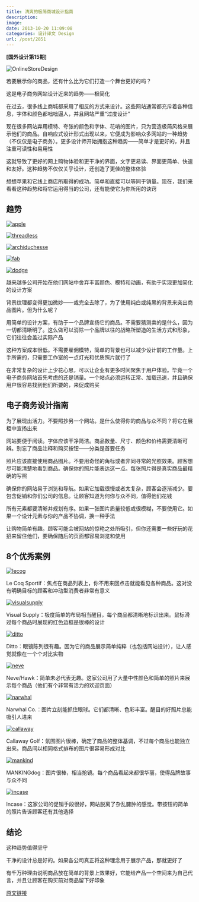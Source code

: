 ```yaml
---
title: 清爽的极简商城设计指南
description: 
image: 
date: 2013-10-20 11:09:08
categories: 设计译文 Design
url: /post/2851
---
```


**[国外设计第15期]**

![OnlineStoreDesign](http://codropspz.tympanus.netdna-cdn.com/codrops/wp-content/uploads/2012/12/OnlineStoreDesign.jpg)

若要展示你的商品，还有什么比为它们打造一个舞台更好的吗？

这是电子商务网站设计近来的趋势——极简化

在过去，很多线上商城都采用了相反的方式来设计。这些网站通常都充斥着各种信息，字体和颜色都咄咄逼人，并且网站严重“过度设计”

现在很多网站弃用模特、夸张的颜色和字体、花哨的图片，只为营造极简风格来展示他们的商品。自响应式设计形式出现以来，它便成为影响众多网站的一种趋势（不仅仅是电子商务）。更多设计师开始拥抱这种趋势——简单才是更好的，并且注重可读性和易用性

这就导致了更好的网上购物体验和更干净的界面，文字更易读、界面更简单、快速和友好。这种趋势不仅仅关乎设计，还创造了更佳的整体体验

想想苹果和它线上商店所取得的成功。简单和直接可以等同于销量。现在，我们来看看这种趋势和将它运用得当的公司，还有能使它为你所用的诀窍

## 趋势

[![](http://codropspz.tympanus.netdna-cdn.com/codrops/wp-content/uploads/2012/12/apple.jpg "apple")](http://store.apple.com/us)

[![](http://codropspz.tympanus.netdna-cdn.com/codrops/wp-content/uploads/2012/12/threadless.jpg "threadless")](http://beta.threadless.com/)

[![](http://codropspz.tympanus.netdna-cdn.com/codrops/wp-content/uploads/2012/12/archiduchesse.jpg "archiduchesse")](http://www.archiduchesse.com/)

[![](http://codropspz.tympanus.netdna-cdn.com/codrops/wp-content/uploads/2012/12/fab.jpg "fab")](http://tympanus.net/codrops/?attachment_id=13061)

[![](http://codropspz.tympanus.netdna-cdn.com/codrops/wp-content/uploads/2012/12/dodge.jpg "dodge")](http://www.dodgeandburn.com/)

越来越多公司开始在他们网站中舍弃丰富颜色、模特和动画，有助于实现更加简化的设计方案

背景纹理都变得更加微妙——或完全去除了，为了使用纯白或纯黑的背景来突出商品图片。但为什么呢？

用简单的设计方案，有助于一个品牌宣扬它的商品。不需要猜测卖的是什么，因为一切都清晰明了。这么做可以消除一个品牌以往的战略所塑造的生活方式和形象，它们往往会盖过实际产品

这种方案成本很低。不需要雇佣模特，简单的背景也可以减少设计前的工作量。上手所需的，只需要工作室的一点灯光和优质照片就行了

在非常复杂的设计上少花心思，可以让企业有更多时间聚焦于用户体验。毕竟一个电子商务网站首先考虑的还是销量。一个站点必须运转正常、加载迅速，并且确保用户很容易找到他们所要的，来促成购买

## 电子商务设计指南

为了展现出活力。不要照抄另一个网站。是什么使得你的商品与众不同？将它在展柜中宣扬出来

网站要便于阅读。字体应该干净简洁。商品数量、尺寸、颜色和价格需要清晰可辨。别忘了商品注释和购买按钮——分类是首要任务

照片应该直接使用商品图片。不要用奇怪的角标或者非同寻常的光照效果。顾客想尽可能清楚地看到商品。确保你的照片能表达这一点。每张照片得是真实商品最精确的写照

确保你的网站易于浏览和导航。如果它加载很慢或者太复杂，顾客会逐渐减少。要包含促销和你们公司的信息。让顾客知道为何你与众不同，值得他们花钱

所有元素都要清晰并规划有序。如果一张图片质量较低或很模糊，不要使用它。如果一个设计元素与你的产品不协调，换一种手法

让购物简单有趣。顾客可能会被网站的惊艳之处所吸引，但你还需要一些好玩的花招来留住他们，要确保随后的页面都容易浏览和使用

## 8个优秀案例

[![](http://codropspz.tympanus.netdna-cdn.com/codrops/wp-content/uploads/2012/12/lecog.jpg "lecog")](http://www.lecoqsportif.com/uk-en/catalogue#/femme/all_categories/all_colors/)

Le Coq Sportif：焦点在商品列表上，你不用来回点击就能看见各种商品。这对没有明确目标的顾客和冲动型消费者非常有意义

[![](http://codropspz.tympanus.netdna-cdn.com/codrops/wp-content/uploads/2012/12/visualsupply.jpg "visualsupply")](http://visualsupply.co/store/)

Visual Supply：极度简单的布局相当醒目，每个商品都清晰地标识出来。鼠标滑过每个商品时展现的红色边框是很棒的设计

[![](http://codropspz.tympanus.netdna-cdn.com/codrops/wp-content/uploads/2012/12/ditto.jpg "ditto")](http://www.ditto.com/products/mens-optical?&amp;place=1-0)

Ditto：眼镜陈列很有趣。因为它的商品展示简单纯粹（也包括网站设计），让人感觉就像在一个个对比实物

[![](http://codropspz.tympanus.netdna-cdn.com/codrops/wp-content/uploads/2012/12/neve.jpg "neve")](http://www.neveandhawk.com/collections/boys)

Neve/Hawk：简单未必代表无趣。这家公司用了大量中性颜色和简单的照片来展示每个商品（他们有个非常有活力的欢迎页面）

[![](http://codropspz.tympanus.netdna-cdn.com/codrops/wp-content/uploads/2012/12/narwhal.jpg "narwhal")](http://narwhalcompany.com/)

Narwhal Co.：图片立刻能抓住眼球。它们都清晰、色彩丰富。醒目的好照片总能吸引人进来

[![](http://codropspz.tympanus.netdna-cdn.com/codrops/wp-content/uploads/2012/12/callaway.jpg "callaway")](http://shop.callawaygolf.com/bags-cart/bags-cart,default,sc.html)

Callaway Golf：氛围图片很棒，确定了商品的整体基调，不过每个商品也能独立出来。商品间以相同格式排布的图片很容易形成对比

[![](http://codropspz.tympanus.netdna-cdn.com/codrops/wp-content/uploads/2012/12/mankind.jpg "mankind")](http://mankinddog.com/)

MANKINGdog：图片很棒，相当抢镜。每个商品看起来都很华丽，使得品牌故事与众不同

[![](http://codropspz.tympanus.netdna-cdn.com/codrops/wp-content/uploads/2012/12/incase.jpg "incase")](http://goincase.com/products/category/iPhone+5)

Incase：这家公司的促销手段很好，网站脱离了杂乱臃肿的感觉。带按钮的简单的照片告诉顾客还有其他选择

## 结论

这种趋势值得坚守

干净的设计总是好的。如果各公司真正将这种理念用于展示产品，那就更好了

有千万种理由说明商品放在简单的背景上效果好，它能给产品一个空间来为自己代言，并且让顾客在购买前对商品留下好印象

[原文链接](http://tympanus.net/codrops/2012/12/26/tips-for-a-clean-and-minimal-online-store-design/)